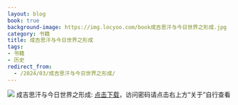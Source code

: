 ```yaml
---
layout: blog
book: true
background-image: https://img.locyoo.com/book成吉思汗与今日世界之形成.jpg
category: 书籍
title: 成吉思汗与今日世界之形成
tags:
- 书籍
- 历史
redirect_from:
  - /2024/03/成吉思汗与今日世界之形成/
---
```

![](https://img.locyoo.com/book成吉思汗与今日世界之形成.jpg)
成吉思汗与今日世界之形成: <a name = "ref1" href="https://url18.ctfile.com/f/50983618-1353910786-2b852f?p=3619">点击下载</a>，访问密码请点击右上方“关于”自行查看